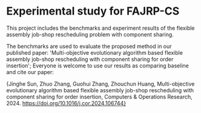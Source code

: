 # Experimental study for FAJRP-CS

This project includes the benchmarks and experiment results of the flexible assembly job-shop rescheduling problem with component sharing.


The benchmarks are used to evaluate the proposed method in our published paper: 'Multi-objective evolutionary algorithm based flexible assembly job-shop rescheduling with component sharing for order insertion'; Everyone is welcome to use our results as comparing baseline and cite our paper:


{Jinghe Sun, Zhuo Zhang, Guohui Zhang, Zhouchun Huang, Multi-objective evolutionary algorithm based flexible assembly job-shop rescheduling with component sharing for order insertion, Computers & Operations Research, 2024.
https://doi.org/10.1016/j.cor.2024.106744}
